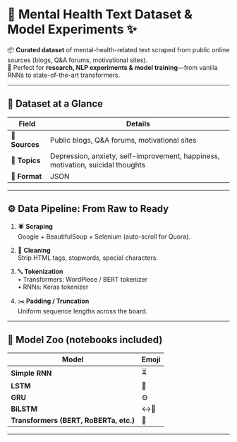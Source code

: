 # 🧠 Mental Health Text Dataset & Model Experiments ✨

📦 **Curated dataset** of mental-health-related text scraped from public online sources (blogs, Q&A forums, motivational sites).  
🎯 Perfect for **research, NLP experiments & model training**—from vanilla RNNs to state-of-the-art transformers.

---

## 📂 Dataset at a Glance

| Field        | Details |
|--------------|---------|
| 📰 **Sources** | Public blogs, Q&A forums, motivational sites |
| 🧩 **Topics** | Depression, anxiety, self-improvement, happiness, motivation, suicidal thoughts |
| 📄 **Format** | JSON |

---

## ⚙️ Data Pipeline: From Raw to Ready

1. 🕷️ **Scraping**  
   Google + BeautifulSoup + Selenium (auto-scroll for Quora).

2. 🧹 **Cleaning**  
   Strip HTML tags, stopwords, special characters.

3. 🔤 **Tokenization**  
   • Transformers: WordPiece / BERT tokenizer  
   • RNNs: Keras tokenizer

4. ✂️ **Padding / Truncation**  
   Uniform sequence lengths across the board.

---

## 🧪 Model Zoo (notebooks included)

| Model | Emoji |
|-------|-------|
| **Simple RNN** | ⏳ |
| **LSTM** | 🧠 |
| **GRU** | ⚙️ |
| **BiLSTM** | ↔️🧠 |
| **Transformers (BERT, RoBERTa, etc.)** | 🤖 |

---
